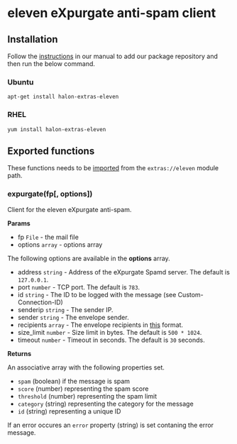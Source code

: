 # eleven eXpurgate anti-spam client

## Installation

Follow the [instructions](https://docs.halon.io/manual/comp_install.html#installation) in our manual to add our package repository and then run the below command.

### Ubuntu

```
apt-get install halon-extras-eleven
```

### RHEL

```
yum install halon-extras-eleven
```

## Exported functions

These functions needs to be [imported](https://docs.halon.io/hsl/structures.html#import) from the `extras://eleven` module path.

### expurgate(fp[, options])

Client for the eleven eXpurgate anti-spam.

**Params**

- fp `File` - the mail file
- options `array` - options array

The following options are available in the **options** array.

- address `string` - Address of the eXpurgate Spamd server. The default is `127.0.0.1`.
- port `number` - TCP port. The default is `783`.
- id `string` - The ID to be logged with the message (see Custom-Connection-ID)
- senderip `string` - The sender IP.
- sender `string` - The envelope sender.
- recipients `array` - The envelope recipients in [this](https://docs.halon.io/hsl/eodonce.html#recipient) format.
- size_limit `number` - Size limit in bytes. The default is `500 * 1024`.
- timeout `number` - Timeout in seconds. The default is `30` seconds.

**Returns**

An associative array with the following properties set.

* `spam` (boolean) if the message is spam
* `score` (number) representing the spam score
* `threshold` (number) representing the spam limit
* `category` (string) representing the category for the message
* `id` (string) representing a unique ID

If an error occures an `error` property (string) is set contaning the error message.